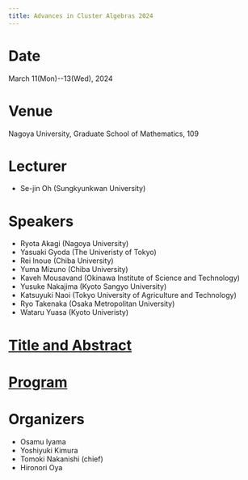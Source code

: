 ```yaml
---
title: Advances in Cluster Algebras 2024
---
```


# Date
March 11(Mon)--13(Wed), 2024

# Venue
Nagoya University,
Graduate School of Mathematics,
109

# Lecturer
- Se-jin Oh (Sungkyunkwan University)

# Speakers
- Ryota Akagi (Nagoya University)
- Yasuaki Gyoda (The Univeristy of Tokyo)
- Rei Inoue (Chiba University)
- Yuma Mizuno (Chiba University)
- Kaveh Mousavand (Okinawa Institute of Science and Technology)
- Yusuke Nakajima (Kyoto Sangyo University)
- Katsuyuki Naoi (Tokyo University of Agriculture and Technology)
- Ryo Takenaka (Osaka Metropolitan University)
- Wataru Yuasa (Kyoto Univeristy)

# [Title and Abstract](titleabstract.md)

# [Program](program.md)

# Organizers
- Osamu Iyama
- Yoshiyuki Kimura
- Tomoki Nakanishi (chief)
- Hironori Oya
